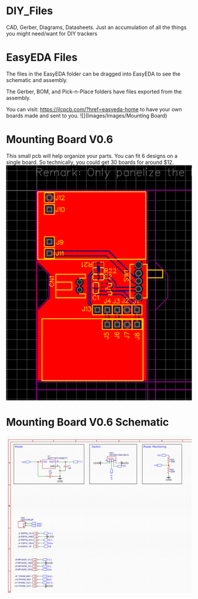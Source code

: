# DIY_Files
CAD, Gerber, Diagrams, Datasheets. Just an accumulation of all the things you might need/want for DIY trackers

# EasyEDA Files

The files in the EasyEDA folder can be dragged into EasyEDA to see the schematic and assembly.

The Gerber, BOM, and Pick-n-Place folders have files exported from the assembly.

You can visit: https://jlcpcb.com/?href=easyeda-home to have your own boards made and sent to you.
![](Images/Images/Mounting Board)

# Mounting Board V0.6
This small pcb will help organize your parts. You can fit 6 designs on a single board. So technically, you could get 30 boards for around $12.
![](Images/mountingBoard_v0.6_pcb.png)

# Mounting Board V0.6 Schematic
![](Images/mountingBoard_v0.6_schematic.png)
